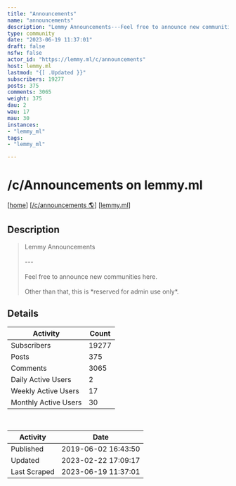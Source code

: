 ```yaml
---
title: "Announcements" 
name: "announcements"
description: "Lemmy Announcements---Feel free to announce new communities here.Other than that, this is *reserved for admin use only*."
type: community
date: "2023-06-19 11:37:01"
draft: false
nsfw: false
actor_id: "https://lemmy.ml/c/announcements"
host: lemmy.ml
lastmod: "{[ .Updated }}"
subscribers: 19277
posts: 375
comments: 3065
weight: 375
dau: 2
wau: 17
mau: 30
instances:
- "lemmy_ml"
tags: 
- "lemmy_ml"

---
```


# /c/Announcements on lemmy.ml

[[home](/)]
[[/c/announcements 🌎](https://lemmy.ml/c/announcements)]
[[lemmy.ml](/instances/lemmy_ml)]


## Description 

<blockquote class="description">
Lemmy Announcements<br><br>---<br><br>Feel free to announce new communities here.<br><br>Other than that, this is *reserved for admin use only*.
</blockquote>


## Details

| Activity | Count  |
|----------------------|---|
| Subscribers          | 19277 |
| Posts                | 375  |
| Comments             | 3065  |
| Daily Active Users   | 2  |
| Weekly Active Users  | 17  |
| Monthly Active Users | 30  |

<br>

| Activity | Date |
|----------------------|---|
| Published            | 2019-06-02 16:43:50 |
| Updated              | 2023-02-22 17:09:17 |
| Last Scraped         | 2023-06-19 11:37:01 |
